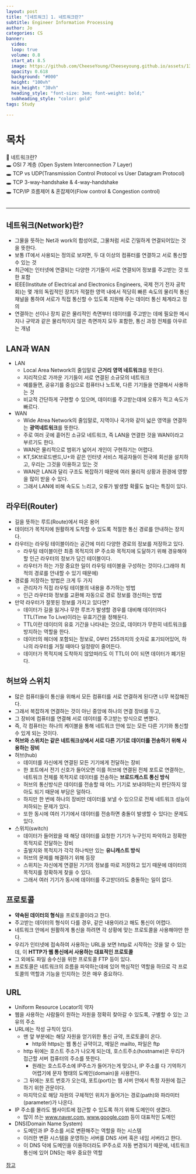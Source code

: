 ```yaml
---
layout: post
title: "[네트워크] 1. 네트워크란?"
subtitle: Engineer Information Processing
author: Jo
categories: CS
banner:
  video: 
  loop: true
  volume: 0.8
  start_at: 8.5
  image: https://github.com/CheeseYoung/Cheeseyoung.github.io/assets/132384527/2a809881-ea0c-41df-bfb1-91e1acc0c0e1
  opacity: 0.618
  background: "#000"
  height: "100vh"
  min_height: "38vh"
  heading_style: "font-size: 3em; font-weight: bold;"
  subheading_style: "color: gold"
tags: Study

---
```


# 목차
📌 네트워크란? <br>
🕳 OSI 7 계층 (Open System Interconnection 7 Layer) <br>
🕳 TCP vs UDP(Transmission Control Protocol vs User Datagram Protocol) <br>
🕳 TCP 3-way-handshake & 4-way-handshake <br>
🕳 TCP/IP 흐름제어 & 혼잡제어(Flow control & Congestion control) <br>
<br>
<hr>


## 네트워크(Network)란?
- 그물을 뜻하는 Net과 work의 합성어로, 그물처럼 서로 긴밀하게 연결되어있는 것을 뜻한다.
- 보통 IT에서 사용되는 정의로 보자면, 두 대 이상의 컴퓨터를 연결하고 서로 통신할 수 있는 것
- 최근에는 인터넷에 연결되는 다양한 기기들이 서로 연결되어 정보를 주고받는 것 또한 포함
- IEEE(Institute of Electrical and Electronics Engineers, 국제 전기 전자 공학회)는
  몇 개의 독립적인 장치가 적절한 영역 내에서 적당히 빠른 속도의 물리적 통신 채널을 통하여 서로가 직접 통신할 수 있도록 지원해 주는 데이터 통신 체계라고 정의
- 연결하는 선이나 장치 같은 물리적인 측면부터 데이터를 주고받는 데에 필요한 메시지나 규약과 같은 물리적이지 않은 측면까지 모두 포함한, 통신 과정 전체를 아우르는 개념

## LAN과 WAN
- LAN
  - Local Area Network의 줄임말로 <b>근거리 영역 네트워크</b>를 뜻한다.
  - 지리적으로 가까운 기기들이 서로 연결된 소규모의 네트워크
  - 예를들면, 공유기를 중심으로 컴퓨터나 노트북, 다른 기기들을 연결해서 사용하는 것
  - 비교적 간단하게 구현할 수 있으며, 데이터를 주고받는데에 오류가 적고 속도가 빠르다.
- WAN
  - Wide Atrea Network의 줄임말로, 지역이나 국가와 같이 넓은 영역을 연결하는 <b>광역네트워크</b>를 뜻한다.
  - 주로 여러 곳에 흩어진 소규모 네트워크, 즉 LAN을 연결한 것을 WAN이라고 부르기도 한다.
  - WAN은 물리적으로 범위가 넓어서 개인이 구현하기는 어렵다.
  - KT,SK브로드밴드,U+와 같은 인터넷 서비스 제공자들이 전국에 회선을 설치하고, 우리는 그것을 이용하고 있는 것
  - WAN은 LAN과 달리 구조도 복잡하기 때문에 여러 물리적 상황과 환경에 영향을 많이 받을 수 있다.
  - 그래서 LAN에 비해 속도도 느리고, 오류가 발생할 확률도 높다는 특징이 있다.

## 라우터(Router)
- 길을 뜻하는 루트(Route)에서 따온 용어
- 데이터가 목적지에 원활하게 도착할 수 있도록 적절한 통신 경로를 안내하는 장치다.
- 라우터는 라우팅 테이블이라는 공간에 미리 다양한 경로의 정보를 저장하고 있다.
  - 라우팅 테이블이란 최종 목적지의 IP 주소와 목적지에 도달하기 위해 경유해야할 인근 라우터의 정보가 담긴 테이블이다.
  - 라우터가 하는 가장 중요한 일이 라우팅 테이블을 구성하는 것이다.(그래야 최적의 경로를 안내할 수 있기 때문에)
- 경로를 저장하는 방법은 크게 두 가지
  - 관리자가 직접 라우팅 테이블의 내용을 추가하는 방법
  - 인근 라우터와 정보를 교환해 자동으로 경로 정보를 갱신하는 방법
- 만약 라우터가 잘못된 정보를 가지고 있다면?
  - 데이터가 길을 잃거나 무한 루프가 발생할 경우를 대비해 데이터마다 TTL(Time To Live)이라는 유효기간을 정해둔다.
  - TTL이란 데이터의 유효 기간을 나타내는 것으로, 데이터가 무한히 네트워크를 방지하는 역할을 한다.
  - 데이터의 헤더에 포함되는 정보로, 0부터 255까지의 숫자로 표기되어있어, 하나의 라우터를 거칠 때마다 일정량이 줄어든다.
  - 데이터가 목적지에 도착하지 않았떠라도 이 TTL이 0이 되면 데이터가 폐기된다.

## 허브와 스위치
- 많은 컴퓨터들이 통신을 위해서 모든 컴퓨터를 서로 연결하게 된다면 너무 복잡해진다.
- 그래서 복잡하게 연결하는 것이 아닌 중앙에 하나의 연결 장비를 두고,
- 그 장비에 컴퓨터를 연결해 서로 데이터를 주고받는 방식으로 변했다.
- 즉, 각 컴퓨터는 하나의 케이블을 통해 네트워크 안에 있는 모든 다른 기기와 통신할 수 있게 되는 것이다.
- <b>허브와 스위치는 같은 네트워크상에서 서로 다른 기기로 데이터를 전송하기 위해 사용하는 장비</b>
- 허브(hub)
  - 데이터를 자신에게 연결된 모든 기기에게 전달하는 장비
  - 한 포트에서 전기 신호가 들어오면 이를 허브에 연결된 전체 포트로 연결하는, 네트워크 전체를 목적지로 데이터를 전송하는 <b>브로드캐스트 통신 방식</b>
  - 허브의 통신방식은 데이터를 전송할 때 어느 기기로 보내야하는지 판단하지 않아도 되기 때문에 부담은 덜하다.
  - 하지만 한 번에 하나의 장비만 데이터를 보낼 수 있으므로 전체 네트워크 성능이 저하되는 문제가 있다.
  - 또한 동시에 여러 기기에서 데이터를 전송하면 충돌이 발생할 수 있다는 문제도 있다.
- 스위치(switch)
  - 데이터가 들어왔을 때 해당 데이터를 요청한 기기가 누구인지 파악하고 정확한 목적지로 전달하는 장비
  - 출발지와 목적지가 각각 하나씩만 있는 <b>유니캐스트 방식</b>
  - 허브의 문제를 해결하기 위해 등장
  - 스위치는 자신에게 연결된 기기의 정보를 따로 저장하고 있기 때문에 데이터의 목적지를 정확하게 찾을 수 있다.
  - 그래서 여러 기기가 동시에 데이터를 주고받더라도 충돌하는 일이 없다.

## 프로토콜
- <b>약속된 데이터의 형식</b>을 프로토콜이라고 한다.
- 주고받는 데이터의 형식이 다를 경우, 같은 내용이라고 해도 통신이 어렵다.
- 네트워크 안에서 원활하게 통신을 하려면 각 상황에 맞는 프로토콜을 사용해야만 한다.
- 우리가 인터넷에 접속하여 사용하는 URL을 보면 http로 시작하는 것을 알 수 있는데, 이 <b>HTTP가 웹 통신에서 사용하는 대표적인 프로토콜</b>
- 그 외에도 파일 송수신을 위한 프로토콜 FTP 등이 있다.
- 프로토콜은 네트워크의 흐름을 파악하는데에 있어 핵심적인 역할을 하므로 각 프로토콜의 역할과 기능을 인지하는 것은 매우 중요하다.

## URL
- Uniform Resource Locator의 약자
- 웹을 사용하는 사람들이 원하는 자원을 정확히 찾아갈 수 있도록, 구별할 수 있는 고유의 주소
- URL에는 작성 규칙이 있다.
  - 맨 앞 부분에는 해당 자원을 얻기위한 통신 규약, 프로토콜이 온다.
    - http와 https는 웹 통신 규약이고, 메일은 mailto, 파일은 ftp
  - http 뒤에는 호스트 주소가 나오게 되는데, 호스트주소(hostname)은 우리가 접근할 서버 컴퓨터의 주소를 뜻한다.
    - 원래는 호스트주소에 IP주소가 들어가는게 맞으나, IP 주소를 다 기억하기어렵기에 문자 형태의 도메인(domain)을 사용한다.
  - 그 뒤에는 포트 번호가 오는데, 포트(port)는 웹 서버 안에서 특정 자원에 접근하기 위한 관문이다.
  - 마지막으로 해당 자원의 구체적인 위치가 들어가는 경로(path)와 파라미터(parameter)가 나온다.
- IP 주소를 몰라도 웹사이트에 접근할 수 있도록 하기 위해 도메인이 생겼다.
  - 많이 쓰는 www.naver.com, www.google.com 등이 대표적인 도메인
- DNS(Domain Name System)
  - 도메인과 IP 주소를 서로 변환해주는 역할을 하는 시스템
  - 이러한 변환 시스템을 운영하는 서버를 DNS 서버 혹은 네임 서버라고 한다.
  - 이 DNS 덕에 도메인을 이용하더라도 IP주소로 자동 변경되기 때문에, 네트워크 통신에 있어 DNS는 매우 중요한 역할


<a href = "https://www.whatap.io/ko/blog/160/index.html">참고</a>












